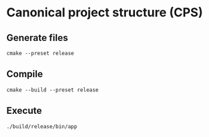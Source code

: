 # Canonical project structure (CPS)

## Generate files

    cmake --preset release

## Compile

    cmake --build --preset release

## Execute

    ./build/release/bin/app
